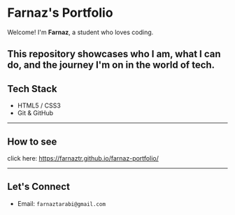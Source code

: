# Farnaz's Portfolio

Welcome! I'm **Farnaz**, a student who loves coding.

This repository showcases who I am, what I can do, and the journey I'm on in the world of tech.
---

## Tech Stack

- HTML5 / CSS3 
- Git & GitHub

---

## How to see
click here: https://farnaztr.github.io/farnaz-portfolio/

---

## Let's Connect

- Email: `farnaztarabi@gmail.com`


